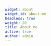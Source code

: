 ```yaml
---
widget: about
widget_id: about-me
headless: true
weight: 20
title: About me
active: true
author: admin
---
```

